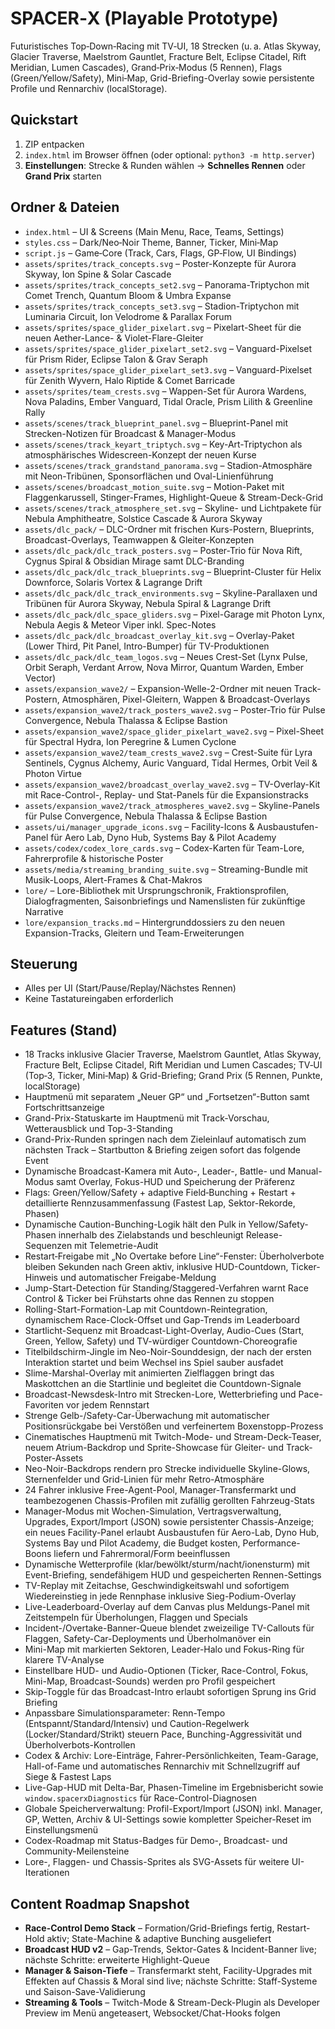 # SPACER‑X (Playable Prototype)
Futuristisches Top‑Down‑Racing mit TV‑UI, 18 Strecken (u. a. Atlas Skyway, Glacier Traverse, Maelstrom Gauntlet, Fracture Belt, Eclipse Citadel, Rift Meridian, Lumen Cascades), Grand‑Prix‑Modus (5 Rennen), Flags (Green/Yellow/Safety), Mini‑Map, Grid-Briefing-Overlay sowie persistente Profile und Rennarchiv (localStorage).

## Quickstart
1. ZIP entpacken
2. `index.html` im Browser öffnen (oder optional: `python3 -m http.server`)
3. **Einstellungen**: Strecke & Runden wählen → **Schnelles Rennen** oder **Grand Prix** starten

## Ordner & Dateien
- `index.html` – UI & Screens (Main Menu, Race, Teams, Settings)
- `styles.css` – Dark/Neo‑Noir Theme, Banner, Ticker, Mini‑Map
- `script.js` – Game‑Core (Track, Cars, Flags, GP‑Flow, UI Bindings)
- `assets/sprites/track_concepts.svg` – Poster-Konzepte für Aurora Skyway, Ion Spine & Solar Cascade
- `assets/sprites/track_concepts_set2.svg` – Panorama-Triptychon mit Comet Trench, Quantum Bloom & Umbra Expanse
- `assets/sprites/track_concepts_set3.svg` – Stadion-Triptychon mit Luminaria Circuit, Ion Velodrome & Parallax Forum
- `assets/sprites/space_glider_pixelart.svg` – Pixelart-Sheet für die neuen Aether-Lance- & Violet-Flare-Gleiter
- `assets/sprites/space_glider_pixelart_set2.svg` – Vanguard-Pixelset für Prism Rider, Eclipse Talon & Grav Seraph
- `assets/sprites/space_glider_pixelart_set3.svg` – Vanguard-Pixelset für Zenith Wyvern, Halo Riptide & Comet Barricade
- `assets/sprites/team_crests.svg` – Wappen-Set für Aurora Wardens, Nova Paladins, Ember Vanguard, Tidal Oracle, Prism Lilith & Greenline Rally
- `assets/scenes/track_blueprint_panel.svg` – Blueprint-Panel mit Strecken-Notizen für Broadcast & Manager-Modus
- `assets/scenes/track_keyart_triptych.svg` – Key-Art-Triptychon als atmosphärisches Widescreen-Konzept der neuen Kurse
- `assets/scenes/track_grandstand_panorama.svg` – Stadion-Atmosphäre mit Neon-Tribünen, Sponsorflächen und Oval-Linienführung
- `assets/scenes/broadcast_motion_suite.svg` – Motion-Paket mit Flaggenkarussell, Stinger-Frames, Highlight-Queue & Stream-Deck-Grid
- `assets/scenes/track_atmosphere_set.svg` – Skyline- und Lichtpakete für Nebula Amphitheatre, Solstice Cascade & Aurora Skyway
- `assets/dlc_pack/` – DLC-Ordner mit frischen Kurs-Postern, Blueprints, Broadcast-Overlays, Teamwappen & Gleiter-Konzepten
- `assets/dlc_pack/dlc_track_posters.svg` – Poster-Trio für Nova Rift, Cygnus Spiral & Obsidian Mirage samt DLC-Branding
- `assets/dlc_pack/dlc_track_blueprints.svg` – Blueprint-Cluster für Helix Downforce, Solaris Vortex & Lagrange Drift
- `assets/dlc_pack/dlc_track_environments.svg` – Skyline-Parallaxen und Tribünen für Aurora Skyway, Nebula Spiral & Lagrange Drift
- `assets/dlc_pack/dlc_space_gliders.svg` – Pixel-Garage mit Photon Lynx, Nebula Aegis & Meteor Viper inkl. Spec-Notes
- `assets/dlc_pack/dlc_broadcast_overlay_kit.svg` – Overlay-Paket (Lower Third, Pit Panel, Intro-Bumper) für TV-Produktionen
- `assets/dlc_pack/dlc_team_logos.svg` – Neues Crest-Set (Lynx Pulse, Orbit Seraph, Verdant Arrow, Nova Mirror, Quantum Warden, Ember Vector)
- `assets/expansion_wave2/` – Expansion-Welle-2-Ordner mit neuen Track-Postern, Atmosphären, Pixel-Gleitern, Wappen & Broadcast-Overlays
- `assets/expansion_wave2/track_posters_wave2.svg` – Poster-Trio für Pulse Convergence, Nebula Thalassa & Eclipse Bastion
- `assets/expansion_wave2/space_glider_pixelart_wave2.svg` – Pixel-Sheet für Spectral Hydra, Ion Peregrine & Lumen Cyclone
- `assets/expansion_wave2/team_crests_wave2.svg` – Crest-Suite für Lyra Sentinels, Cygnus Alchemy, Auric Vanguard, Tidal Hermes, Orbit Veil & Photon Virtue
- `assets/expansion_wave2/broadcast_overlay_wave2.svg` – TV-Overlay-Kit mit Race-Control-, Replay- und Stat-Panels für die Expansionstracks
- `assets/expansion_wave2/track_atmospheres_wave2.svg` – Skyline-Panels für Pulse Convergence, Nebula Thalassa & Eclipse Bastion
- `assets/ui/manager_upgrade_icons.svg` – Facility-Icons & Ausbaustufen-Panel für Aero Lab, Dyno Hub, Systems Bay & Pilot Academy
- `assets/codex/codex_lore_cards.svg` – Codex-Karten für Team-Lore, Fahrerprofile & historische Poster
- `assets/media/streaming_branding_suite.svg` – Streaming-Bundle mit Musik-Loops, Alert-Frames & Chat-Makros
- `lore/` – Lore-Bibliothek mit Ursprungschronik, Fraktionsprofilen, Dialogfragmenten, Saisonbriefings und Namenslisten für zukünftige Narrative
- `lore/expansion_tracks.md` – Hintergrunddossiers zu den neuen Expansion-Tracks, Gleitern und Team-Erweiterungen

## Steuerung
- Alles per UI (Start/Pause/Replay/Nächstes Rennen)
- Keine Tastatureingaben erforderlich

## Features (Stand)
- 18 Tracks inklusive Glacier Traverse, Maelstrom Gauntlet, Atlas Skyway, Fracture Belt, Eclipse Citadel, Rift Meridian und Lumen Cascades; TV‑UI (Top‑3, Ticker, Mini‑Map) & Grid-Briefing; Grand Prix (5 Rennen, Punkte, localStorage)
- Hauptmenü mit separatem „Neuer GP“ und „Fortsetzen“-Button samt Fortschrittsanzeige
- Grand-Prix-Statuskarte im Hauptmenü mit Track-Vorschau, Wetterausblick und Top-3-Standing
- Grand-Prix-Runden springen nach dem Zieleinlauf automatisch zum nächsten Track – Startbutton & Briefing zeigen sofort das folgende Event
- Dynamische Broadcast-Kamera mit Auto-, Leader-, Battle- und Manual-Modus samt Overlay, Fokus-HUD und Speicherung der Präferenz
- Flags: Green/Yellow/Safety + adaptive Field‑Bunching + Restart + detaillierte Rennzusammenfassung (Fastest Lap, Sektor-Rekorde, Phasen)
- Dynamische Caution-Bunching-Logik hält den Pulk in Yellow/Safety-Phasen innerhalb des Zielabstands und beschleunigt Release-
  Sequenzen mit Telemetrie-Audit
- Restart‑Freigabe mit „No Overtake before Line“-Fenster: Überholverbote bleiben Sekunden nach Green aktiv, inklusive HUD-Countdown, Ticker-Hinweis und automatischer Freigabe-Meldung
- Jump-Start-Detection für Standing/Staggered-Verfahren warnt Race Control & Ticker bei Frühstarts ohne das Rennen zu stoppen
- Rolling-Start-Formation-Lap mit Countdown-Reintegration, dynamischem Race-Clock-Offset und Gap-Trends im Leaderboard
- Startlicht-Sequenz mit Broadcast-Light-Overlay, Audio-Cues (Start, Green, Yellow, Safety) und TV-würdiger Countdown-Choreografie
- Titelbildschirm-Jingle im Neo-Noir-Sounddesign, der nach der ersten Interaktion startet und beim Wechsel ins Spiel sauber ausfadet
- Slime-Marshal-Overlay mit animierten Zielflaggen bringt das Maskottchen an die Startlinie und begleitet die Countdown-Signale
- Broadcast-Newsdesk-Intro mit Strecken-Lore, Wetterbriefing und Pace-Favoriten vor jedem Rennstart
- Strenge Gelb-/Safety-Car-Überwachung mit automatischer Positionsrückgabe bei Verstößen und verfeinertem Boxenstopp-Prozess
- Cinematisches Hauptmenü mit Twitch-Mode- und Stream-Deck-Teaser, neuem Atrium-Backdrop und Sprite-Showcase für Gleiter- und Track-Poster-Assets
- Neo-Noir-Backdrops rendern pro Strecke individuelle Skyline-Glows, Sternenfelder und Grid-Linien für mehr Retro-Atmosphäre
- 24 Fahrer inklusive Free-Agent-Pool, Manager-Transfermarkt und teambezogenen Chassis-Profilen mit zufällig gerollten Fahrzeug-Stats
- Manager-Modus mit Wochen-Simulation, Vertragsverwaltung, Upgrades, Export/Import (JSON) sowie persistenter Chassis-Anzeige; ein neues Facility-Panel erlaubt Ausbaustufen für Aero-Lab, Dyno Hub, Systems Bay und Pilot Academy, die Budget kosten, Performance-Boons liefern und Fahrermoral/Form beeinflussen
- Dynamische Wetterprofile (klar/bewölkt/sturm/nacht/ionensturm) mit Event-Briefing, sendefähigem HUD und gespeicherten Rennen-Settings
- TV-Replay mit Zeitachse, Geschwindigkeitswahl und sofortigem Wiedereinstieg in jede Rennphase inklusive Sieg-Podium-Overlay
- Live-Leaderboard-Overlay auf dem Canvas plus Meldungs-Panel mit Zeitstempeln für Überholungen, Flaggen und Specials
- Incident-/Overtake-Banner-Queue blendet zweizeilige TV-Callouts für Flaggen, Safety-Car-Deployments und Überholmanöver ein
- Mini-Map mit markierten Sektoren, Leader-Halo und Fokus-Ring für klarere TV-Analyse
- Einstellbare HUD- und Audio-Optionen (Ticker, Race-Control, Fokus, Mini-Map, Broadcast-Sounds) werden pro Profil gespeichert
- Skip-Toggle für das Broadcast-Intro erlaubt sofortigen Sprung ins Grid Briefing
- Anpassbare Simulationsparameter: Renn-Tempo (Entspannt/Standard/Intensiv) und Caution-Regelwerk (Locker/Standard/Strikt) steuern
  Pace, Bunching-Aggressivität und Überholverbots-Kontrollen
- Codex & Archiv: Lore-Einträge, Fahrer-Persönlichkeiten, Team-Garage, Hall-of-Fame und automatisches Rennarchiv mit Schnellzugriff auf Siege & Fastest Laps
- Live-Gap-HUD mit Delta-Bar, Phasen-Timeline im Ergebnisbericht sowie `window.spacerxDiagnostics` für Race-Control-Diagnosen
- Globale Speicherverwaltung: Profil-Export/Import (JSON) inkl. Manager, GP, Wetten, Archiv & UI-Settings sowie kompletter Speicher-Reset im Einstellungsmenü
- Codex-Roadmap mit Status-Badges für Demo-, Broadcast- und Community-Meilensteine
- Lore-, Flaggen- und Chassis-Sprites als SVG-Assets für weitere UI-Iterationen

## Content Roadmap Snapshot
- **Race-Control Demo Stack** – Formation/Grid-Briefings fertig, Restart-Hold aktiv; State-Machine & adaptive Bunching ausgeliefert
- **Broadcast HUD v2** – Gap-Trends, Sektor-Gates & Incident-Banner live; nächste Schritte: erweiterte Highlight-Queue
- **Manager & Saison-Tiefe** – Transfermarkt steht, Facility-Upgrades mit Effekten auf Chassis & Moral sind live; nächste Schritte: Staff-Systeme und Saison-Save-Validierung
- **Streaming & Tools** – Twitch-Mode & Stream-Deck-Plugin als Developer Preview im Menü angeteasert, Websocket/Chat-Hooks folgen
